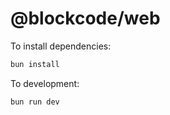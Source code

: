 # @blockcode/web

To install dependencies:

```bash
bun install
```

To development:

```bash
bun run dev
```
